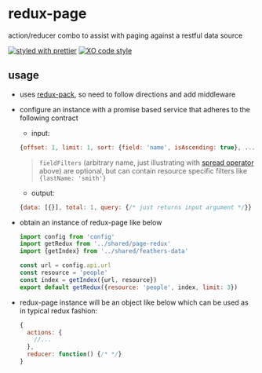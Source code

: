 # redux-page

action/reducer combo to assist with paging against a restful data source

[![styled with prettier](https://img.shields.io/badge/styled_with-prettier-ff69b4.svg)](https://github.com/prettier/prettier)
[![XO code style](https://img.shields.io/badge/code_style-XO-5ed9c7.svg)](https://github.com/sindresorhus/xo)

## usage

- uses [redux-pack](https://github.com/lelandrichardson/redux-pack), so need to follow directions and add middleware

- configure an instance with a promise based service that adheres to the following contract
    - input:
    ```js
    {offset: 1, limit: 1, sort: {field: 'name', isAscending: true}, ...fieldFilters}
    ```
    > `fieldFilters` (arbitrary name, just illustrating with [spread operator](https://developer.mozilla.org/en-US/docs/Web/JavaScript/Reference/Operators/Spread_operator#Spread_in_object_literals) above) are optional, but can contain resource specific filters like `{lastName: 'smith'}`
    - output:
    ```js
    {data: [{}], total: 1, query: {/* just returns input argument */}}
    ```

- obtain an instance of redux-page like below
    ```js
    import config from 'config'
    import getRedux from '../shared/page-redux'
    import {getIndex} from '../shared/feathers-data'

    const url = config.api.url
    const resource = 'people'
    const index = getIndex({url, resource})
    export default getRedux({resource: 'people', index, limit: 3})
    ```

- redux-page instance will be an object like below which can be used as in typical redux fashion:
    ```js
    {
      actions: {
        //...
      },
      reducer: function() {/* */}
    }
    ```

